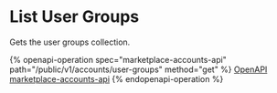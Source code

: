 # List User Groups

Gets the user groups collection.

{% openapi-operation spec="marketplace-accounts-api" path="/public/v1/accounts/user-groups" method="get" %}
[OpenAPI marketplace-accounts-api](https://api.platform.softwareone.com/public/v1/accounts/openapi.json)
{% endopenapi-operation %}

